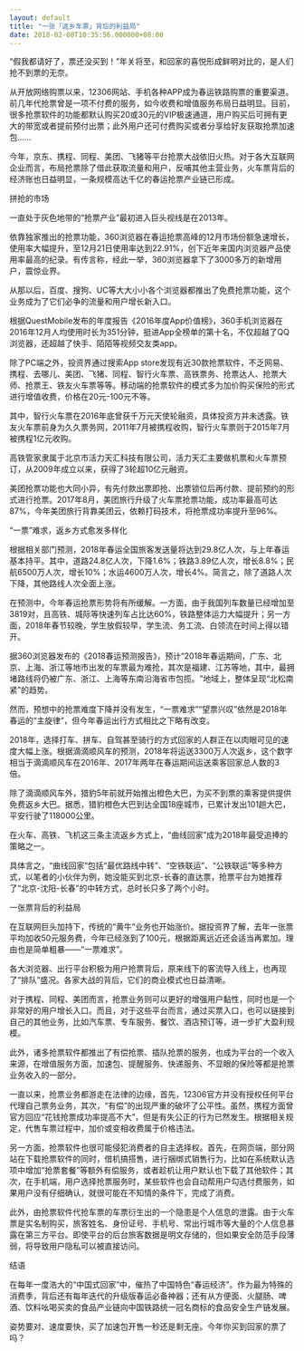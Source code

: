 ```yaml
---
layout: default
title: "一张「返乡车票」背后的利益局"
date: 2018-02-08T10:35:56.000000+08:00
---
```


‌‌“假我都请好了，票还没买到！‌‌”年关将至，和回家的喜悦形成鲜明对比的，是人们抢不到票的无奈。

从开放网络购票以来，12306网站、手机各种APP成为春运铁路购票的重要渠道。前几年代抢票曾是一项不付费的服务，如今收费和增值服务布局日益明显。目前，很多抢票软件的功能都默认购买20或30元的VIP极速通道，用户购买后可拥有更大的带宽或者提前预付出票；此外用户还可付费购买或者分享给好友获取抢票加速包……

今年，京东、携程、同程、美团、飞猪等平台抢票大战依旧火热。对于各大互联网企业而言，布局抢票除了借此获取流量和用户，反哺其他主营业务，火车票背后的经济账也日益明显，一条规模高达千亿的春运抢票产业链已形成。

拼抢的市场

一直处于灰色地带的‌‌“抢票产业‌‌”最初进入巨头视线是在2013年。

依靠独家推出的抢票功能，360浏览器在春运抢票高峰的12月市场份额急速增长，使用率大幅提升，至12月21日使用率达到22.91%，创下近年来国内浏览器产品使用率最高的纪录。有传言称，经此一举，360浏览器拿下了3000多万的新增用户，震惊业界。

从那以后，百度、搜狗、UC等大大小小各个浏览器都推出了免费抢票功能，这个业务成为了它们必争的流量和用户增长新入口。

根据QuestMobile发布的年度报告《2016年度App价值榜》，360手机浏览器在2016年12月人均使用时长为351分钟，挺进App全榜单的第十名，不仅超越了QQ浏览器，还超越了快手、陌陌等视频交友类app。

除了PC端之外，投资界通过搜索App store发现有近30款抢票软件，不乏网易、携程、去哪儿、美团、飞猪、同程、智行火车票、高铁票务、抢票达人、抢票大师、抢票王、铁友火车票等等。移动端的抢票软件的模式多为加价购买保险的形式进行增值收费，价格在20元-100元不等。

其中，智行火车票在2016年底曾获千万元天使轮融资，具体投资方并未透露。铁友火车票前身为久久票务网，2011年7月被携程收购，智行火车票则于2015年7月被携程1亿元收购。

高铁管家隶属于北京市活力天汇科技有限公司，活力天汇主要做机票和火车票预订，从2009年成立以来，获得了3轮超10亿元融资。

美团抢票功能也大同小异，有先付款出票即抢、出票锁位后再付款、提前预约的形式进行抢票。2017年8月，美团旅行升级了火车票抢票功能，成功率最高可达87%，今年美团旅行背靠美团云，依赖打码技术，将抢票成功率提升至96%。

‌‌“一票‌‌”难求，返乡方式愈发多样化

根据相关部门预测，2018年春运全国旅客发送量将达到29.8亿人次，与上年春运基本持平。其中，道路24.8亿人次，下降1.6%；铁路3.89亿人次，增长8.8%；民航6500万人次，增长10%；水运4600万人次，增长4%。简言之，除了道路人次下降，其他路线人次全面上涨。

在预测中，今年春运抢票形势将有所缓解。一方面，由于我国列车数量已经增加至3819对，且高铁、城际等快速列车占比达60%，铁路整体运力大幅提升；另一方面，2018年春节较晚，学生放假较早，学生流、务工流、白领流在时间上得以错开。

据360浏览器发布的《2018春运预测报告》，预计‌‌“2018年春运期间，广东、北京、上海、浙江等地市出发的车票最为难抢，其次是福建、江苏等地，其中，最拥堵路线将仍被广东、浙江、上海等东南沿海省市包揽。‌‌”地域上，整体呈现‌‌“北松南紧‌‌”的趋势。

然而，预想中的抢票难度下降并没有发生，‌‌“一票难求‌‌”‌‌“望票兴叹‌‌”依然是2018年春运的‌‌“主旋律‌‌”，但今年春运出行方式相比之下略有改变。

2018年，选择打车、拼车、自驾甚至骑行的方式回家的人群正在以肉眼可见的速度大幅上涨。根据滴滴顺风车的预测，2018年将运送3300万人次返乡，这个数字相当于滴滴顺风车在2016年、2017年两年在春运期间运送乘客回家总人数的3倍。

除了滴滴顺风车外，猎豹5年前就开始推出橙色大巴，为买不到票的乘客提供提供免费返乡大巴。据悉，猎豹橙色大巴到达全国18座城市，已累计发出101趟大巴，平安行驶了118000公里。

在火车、高铁、飞机这三条主流返乡方式上，‌‌“曲线回家‌‌”成为2018年最受追捧的策略之一。

具体言之，‌‌“曲线回家‌‌”包括‌‌“最优路线中转‌‌”、‌‌“空铁联运‌‌”、‌‌“公铁联运‌‌”等多种方式，以笔者的小伙伴为例，她没能买到北京-长春的直达票，抢票平台为她推荐了‌‌“北京-沈阳-长春‌‌”的中转方式，总时长只多了两个小时。

一张票背后的利益局

在互联网巨头加持下，传统的‌‌“黄牛‌‌”业务也开始涨价。据投资界了解，去年一张票平均加收50元服务费，今年已经涨到了100元，根据距离远近还会适当再累加。理由也是简单粗暴——‌‌“一票难求‌‌”。

各大浏览器、出行平台积极为用户抢票背后，原来线下的客流导入线上，也再现了‌‌“排队‌‌”盛况。各家大战的背后，它们的商业模式也日益清晰。

对于携程、同程、美团而言，抢票业务则可以更好的增强用户黏性，同时也是一个非常好的用户增长入口。而且，对于这些平台而言，通过买票入口，也可以链接到自己的其他业务，比如汽车票、专车服务、餐饮、酒店预订等，进一步扩大盈利规模。

此外，诸多抢票软件都推出了有偿抢票、插队抢票的服务，也成为平台的一个收入来源，在增值服务方面，加速包、提醒服务、快递服务、不显眼的保险等都是抢票业务收入的一部分。

一直以来，抢票业务都游走在法律的边缘，首先，12306官方并没有授权任何平台代理自己票务业务，其次，‌‌“有偿‌‌”的出现严重的破坏了公平性。虽然，携程方面曾官方回应‌‌“花钱抢票成功率提高不大‌‌”，但是有失公正的行为已然发生。根据相关规定，代售车票过程中，加价或变相收费属于价格违法。

另一方面，抢票软件也很可能侵犯消费者的自主选择权。首先，在网页端，部分网站在下载抢票软件的同时，借机搞搭售，进行捆绑式销售行为，比如在系统默认选项中增加‌‌“抢票套餐‌‌”等额外有偿服务，或者趁机让用户默认也下载了其他软件；其次，在手机端，用户选择抢票服务时，某些软件也会自动帮用户勾选付费服务，如果用户没有仔细确认，就很可能在不知情的条件下，完成了消费。

此外，由抢票软件代抢车票的车票衍生出的一个隐患是个人信息的泄露。由于火车票是实名制购买，旅客姓名、身份证号、手机号、常出行城市等大量的个人信息暴露在第三方平台。即使平台的后台旅客数据是明文存储的，但如果安全防范手段薄弱，将导致用户隐私可以被直接访问。

结语

在每年一度浩大的‌‌“中国式回家‌‌”中，催热了中国特色‌‌“春运经济‌‌”。作为最为特殊的消费季，背后还有每年迭代的升级版春运必备神器；还有从方便面、火腿肠、啤酒、饮料吆喝买卖的食品产业链向中国铁路统一冠名商标的食品安全生产链发展。

姿势要对、速度要快，买了加速包开售一秒还是剩无座。今年你买到回家的票了吗？

